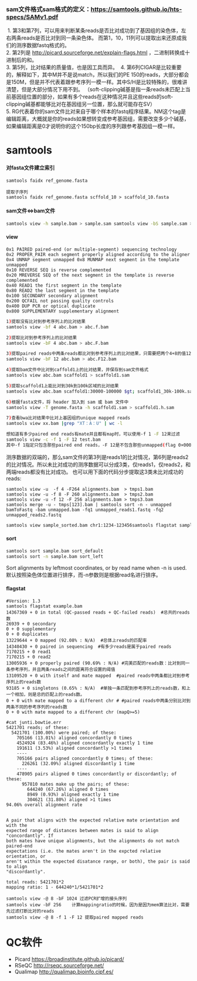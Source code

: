 

### sam文件格式sam格式的定义：https://samtools.github.io/hts-specs/SAMv1.pdf
 1. 第3和第7列，可以用来判断某条reads是否比对成功到了基因组的染色体，左右两条reads是否比对到同一条染色体。
 而第1，10，11列可以提取出来还原成我们的测序数据fastq格式的。  
 2. 第2列是 http://picard.sourceforge.net/explain-flags.html ，二进制转换成十进制后的和。   
 3. 第5列，比对结果的质量值，也是因工具而异。  
 4. 第6列CIGAR是比较重要的，解释如下，其中M并不是说match，所以我们的PE 150的reads，大部分都会是150M，但是并不代表着跟参考序列一模一样。其中S/H是比较特殊的，很难讲清楚，但是大部分情况下用不到。
 （soft-clipping碱基是指一条reads未匹配上当前基因组位置的部分，如果有多个reads在这种情况并且这些reads的soft-clipping碱基都能够比对在基因组另一位置，那么就可能存在SV）   
 5. RG代表着你的sam文件比对来自于哪个样本的fastq程序结果。NM这个tag是编辑距离，大概就是你的reads如果想转变成参考基因组，需要改变多少个碱基，如果编辑距离是0才说明你的这个150bp长度的序列跟参考基因组一模一样。
# samtools
#### 对fasta文件建立索引
```
samtools faidx ref_genome.fasta

提取子序列
samtools faidx ref_genome.fasta scffold_10 > scaffold_10.fasta
```
#### sam文件<=>bam文件
```bash
samtools view -h sample.bam > sample.sam samtools view -bS sample.sam > sample.bam
```
#### view
```
0x1 PAIRED paired-end (or multiple-segment) sequencing technology 
0x2 PROPER_PAIR each segment properly aligned according to the aligner 
0x4 UNMAP segment unmapped 0x8 MUNMAP next segment in the template unmapped 
0x10 REVERSE SEQ is reverse complemented 
0x20 MREVERSE SEQ of the next segment in the template is reverse complemented 
0x40 READ1 the first segment in the template 
0x80 READ2 the last segment in the template 
0x100 SECONDARY secondary alignment 
0x200 QCFAIL not passing quality controls 
0x400 DUP PCR or optical duplicate 
0x800 SUPPLEMENTARY supplementary alignment
```

```bash
1)提取没有比对到参考序列上的比对结果
samtools view -bf 4 abc.bam > abc.f.bam

2)提取比对到参考序列上的比对结果
samtools view -bF 4 abc.bam > abc.F.bam 

3)提取paired reads中两条reads都比对到参考序列上的比对结果，只需要把两个4+8的值12作为过滤参数即可
samtools view -bF 12 abc.bam > abc.F12.bam

4)提取bam文件中比对到caffold1上的比对结果，并保存到sam文件格式
samtools view abc.bam scaffold1 > scaffold1.sam

5)提取scaffold1上能比对到30k到100k区域的比对结果
samtools view abc.bam scaffold1:30000-100000 $gt; scaffold1_30k-100k.sam

6)根据fasta文件，将 header 加入到 sam 或 bam 文件中
samtools view -T genome.fasta -h scaffold1.sam > scaffold1.h.sam

7)查看bwa比对结果中比对上基因组的unique mapped reads
samtools view xx.bam |grep "XT：A：U" | wc -l
```

```bash
想知道有多少paired end reads有mate并且都有map时，可以使用-f 1 -F 12来过滤
samtools view -c -f 1 -F 12 test.bam
其中-f 1指定只包含那些paired end reads，-F 12是不包含那些unmapped(flag 0×0004)以及mate是unmapped(flag 0×0008)。0×0004 + 0×0008 = 12.
```
测序数据的双端的，那么sam文件的第3列是reads1的比对情况，第6列是reads2的比对情况。所以未比对成功的测序数据可以分成3类，仅reads1，仅reads2，和两端reads都没有比对成功。
也可以用下面的代码分步提取这3类未比对成功的reads:
```
samtools view -u  -f 4 -F264 alignments.bam  > tmps1.bam
samtools view -u -f 8 -F 260 alignments.bam  > tmps2.bam
samtools view -u -f 12 -F 256 alignments.bam > tmps3.bam
samtools merge -u - tmps[123].bam | samtools sort -n - unmapped
bamToFastq -bam unmapped.bam -fq1 unmapped_reads1.fastq -fq2 unmapped_reads2.fastq
```
```bash
samtools view sample_sorted.bam chr1:1234-123456samtools flagstat sample_sorted.bam
```

#### sort
```bash
samtools sort sample.bam sort_default
samtools sort -n sample.bam sort_left
```
Sort alignments by leftmost coordinates, or by read name when -n is used.  默认按照染色体位置进行排序，而-n参数则是根据read名进行排序。

#### flagstat
```
#Version: 1.3
samtools flagstat example.bam
14367369 + 0 in total (QC-passed reads + QC-failed reads)  #总共的reads数
26939 + 0 secondary
0 + 0 supplementary
0 + 0 duplicates
13229644 + 0 mapped (92.08% : N/A)  #总体上reads的匹配率
14340430 + 0 paired in sequencing  #有多少reads是属于paired reads
7170215 + 0 read1
7170215 + 0 read2
13005936 + 0 properly paired (90.69% : N/A) #完美匹配的reads数：比对到同一条参考序列，并且两条reads之间的距离符合设置的阈值
13109520 + 0 with itself and mate mapped  #paired reads中两条都比对到参考序列上的reads数
93185 + 0 singletons (0.65% : N/A)  #单独一条匹配到参考序列上的reads数，和上一个相加，则是总的匹配上的reads数。
0 + 0 with mate mapped to a different chr # #paired reads中两条分别比对到两条不同的参考序列的reads数
0 + 0 with mate mapped to a different chr (mapQ>=5)

```

```
#cat junti.bowtie.err
5421701 reads; of these:
  5421701 (100.00%) were paired; of these:
    705166 (13.01%) aligned concordantly 0 times
    4524924 (83.46%) aligned concordantly exactly 1 time
    191611 (3.53%) aligned concordantly >1 times
    ----
    705166 pairs aligned concordantly 0 times; of these:
      226261 (32.09%) aligned discordantly 1 time
    ----
    478905 pairs aligned 0 times concordantly or discordantly; of these:
      957810 mates make up the pairs; of these:
        644240 (67.26%) aligned 0 times
        8949 (0.93%) aligned exactly 1 time
        304621 (31.80%) aligned >1 times
94.06% overall alignment rate


A pair that aligns with the expected relative mate orientation and with the
expected range of distances between mates is said to align "concordantly". If
both mates have unique alignments, but the alignments do not match paired-end
expectations (i.e. the mates aren't in the expcted relative orientation, or
aren't within the expected disatance range, or both), the pair is said to align
"discordantly".

total reads: 5421701*2
mapping ratio: 1 - 644240*1/5421701*2 
```

```
samtools view -@ 8 -bF 1024 过滤PCR扩增的接头序列
samtools view -bF 256    计算mappingratio的时候，因为是因为mem算法比对，需要先过滤打断比对的reads
samtools view -@ 8 -f 1 -F 12 提取paired mapped reads
```

# QC软件
* Picard https://broadinstitute.github.io/picard/ 
* RSeQC http://rseqc.sourceforge.net/ 
* Qualimap http://qualimap.bioinfo.cipf.es/ 
